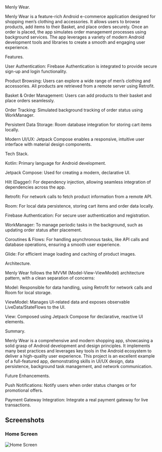 Menly Wear.

Menly Wear is a feature-rich Android e-commerce application designed for shopping men’s clothing and accessories. 
It allows users to browse products, add items to their Basket, and place orders securely. 
Once an order is placed, the app simulates order management processes using background services. 
The app leverages a variety of modern Android development tools and libraries to create a smooth and engaging user experience.



Features.

User Authentication: Firebase Authentication is integrated to provide secure sign-up and login functionality.

Product Browsing: Users can explore a wide range of men’s clothing and accessories. All products are retrieved from a remote server using Retrofit.

Basket & Order Management: Users can add products to their basket and place orders seamlessly.

Order Tracking: Simulated background tracking of order status using WorkManager.

Persistent Data Storage: Room database integration for storing cart items locally.

Modern UI/UX: Jetpack Compose enables a responsive, intuitive user interface with material design components.



Tech Stack.

Kotlin: Primary language for Android development.

Jetpack Compose: Used for creating a modern, declarative UI.

Hilt (Dagger): For dependency injection, allowing seamless integration of dependencies across the app.

Retrofit: For network calls to fetch product information from a remote API.

Room: For local data persistence, storing cart items and order data locally.

Firebase Authentication: For secure user authentication and registration.

WorkManager: To manage periodic tasks in the background, such as updating order status after placement.

Coroutines & Flows: For handling asynchronous tasks, like API calls and database operations, ensuring a smooth user experience.

Glide: For efficient image loading and caching of product images.



Architecture.

Menly Wear follows the MVVM (Model-View-ViewModel) architecture pattern, with a clean separation of concerns:

Model: Responsible for data handling, using Retrofit for network calls and Room for local storage.

ViewModel: Manages UI-related data and exposes observable LiveData/StateFlows to the UI.

View: Composed using Jetpack Compose for declarative, reactive UI elements.



Summary.

Menly Wear is a comprehensive and modern shopping app, showcasing a solid grasp of Android development and design principles. 
It implements many best practices and leverages key tools in the Android ecosystem to deliver a high-quality user experience. 
This project is an excellent example of a full-featured app, demonstrating skills in UI/UX design, data persistence, background task management, and network communication.


Future Enhancements.

Push Notifications: Notify users when order status changes or for promotional offers.

Payment Gateway Integration: Integrate a real payment gateway for live transactions.


## Screenshots

### Home Screen
![Home Screen](HomeScreen.png)
